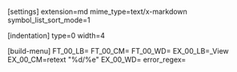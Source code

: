 [settings]
extension=md
mime_type=text/x-markdown
symbol_list_sort_mode=1

[indentation]
type=0
width=4

[build-menu]
FT_00_LB=
FT_00_CM=
FT_00_WD=
EX_00_LB=_View
EX_00_CM=retext "%d/%e"
EX_00_WD=
error_regex=
